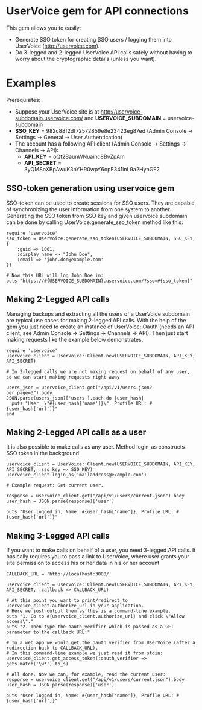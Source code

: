 UserVoice gem for API connections
=================================

This gem allows you to easily:
* Generate SSO token for creating SSO users / logging them into UserVoice (http://uservoice.com).
* Do 3-legged and 2-legged UserVoice API calls safely without having to worry about the cryptographic details (unless you want).

Examples
========

Prerequisites:
* Suppose your UserVoice site is at http://uservoice-subdomain.uservoice.com/ and **USERVOICE\_SUBDOMAIN** = uservoice-subdomain
* **SSO\_KEY** = 982c88f2df72572859e8e23423eg87ed (Admin Console -> Settings -> General -> User Authentication)
* The account has a following API client (Admin Console -> Settings -> Channels -> API):
    * **API\_KEY** = oQt2BaunWNuainc8BvZpAm
    * **API\_SECRET** = 3yQMSoXBpAwuK3nYHR0wpY6opE341inL9a2HynGF2


SSO-token generation using uservoice gem
----------------------------------------

SSO-token can be used to create sessions for SSO users. They are capable of synchronizing the user information from one system to another.
Generating the SSO token from SSO key and given uservoice subdomain can be done by calling UserVoice.generate\_sso\_token method like this:

    require 'uservoice'
    sso_token = UserVoice.generate_sso_token(USERVOICE_SUBDOMAIN, SSO_KEY, {
        :guid => 1001,
        :display_name => "John Doe",
        :email => 'john.doe@example.com'
    })

    # Now this URL will log John Doe in:
    puts "https://#{USERVOICE_SUBDOMAIN}.uservoice.com/?sso=#{sso_token}"

Making 2-Legged API calls
-------------------------

Managing backups and extracting all the users of a UserVoice subdomain are typical use cases for making 2-legged API calls. With the help
of the gem you just need to create an instance of UserVoice::Oauth (needs an API client, see Admin Console -> Settings -> Channels -> API).
Then just start making requests like the example below demonstrates.

    require 'uservoice'
    uservoice_client = UserVoice::Client.new(USERVOICE_SUBDOMAIN, API_KEY, API_SECRET)

    # In 2-legged calls we are not making request on behalf of any user, so we can start making requests right away

    users_json = uservoice_client.get("/api/v1/users.json?per_page=3").body
    JSON.parse(users_json)['users'].each do |user_hash|
      puts "User: \"#{user_hash['name']}\", Profile URL: #{user_hash['url']}"
    end

Making 2-Legged API calls as a user
-----------------------------------

It is also possible to make calls as any user. Method login\_as constructs SSO token in the background.

    uservoice_client = UserVoice::Client.new(USERVOICE_SUBDOMAIN, API_KEY, API_SECRET, :sso_key => SSO_KEY)
    uservoice_client.login_as('mailaddress@example.com')

    # Example request: Get current user.

    response = uservoice_client.get("/api/v1/users/current.json").body
    user_hash = JSON.parse(response)['user']

    puts "User logged in, Name: #{user_hash['name']}, Profile URL: #{user_hash['url']}"

Making 3-Legged API calls
-------------------------

If you want to make calls on behalf of a user, you need 3-legged API calls. It basically requires you to pass a link to UserVoice, where
user grants your site permission to access his or her data in his or her account

    CALLBACK_URL = 'http://localhost:3000/'

    uservoice_client = Uservoice::Client.new(USERVOICE_SUBDOMAIN, API_KEY, API_SECRET, :callback => CALLBACK_URL)

    # At this point you want to print/redirect to uservoice_client.authorize_url in your application.
    # Here we just output them as this is a command-line example.
    puts "1. Go to #{uservoice_client.authorize_url} and click \"Allow access\"."
    puts "2. Then type the oauth_verifier which is passed as a GET parameter to the callback URL:"

    # In a web app we would get the oauth_verifier from UserVoice (after a redirection back to CALLBACK_URL).
    # In this command-line example we just read it from stdin:
    uservoice_client.get_access_token(:oauth_verifier => gets.match('\w*').to_s)

    # All done. Now we can, for example, read the current user:
    response = uservoice_client.get("/api/v1/users/current.json").body
    user_hash = JSON.parse(response)['user']

    puts "User logged in, Name: #{user_hash['name']}, Profile URL: #{user_hash['url']}"

